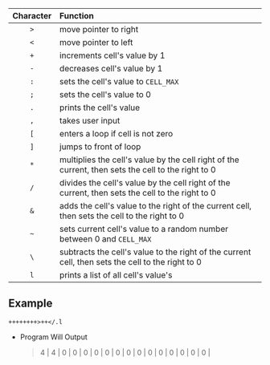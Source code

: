 | Character | Function |
| :-------: | :------- |
| `>` | move pointer to right |
| `<` | move pointer to left |
| `+` | increments cell's value by 1 |
| `-` | decreases cell's value by 1 |
| `:` | sets the cell's value to `CELL_MAX` |
| `;` | sets the cell's value to 0 |
| `.` | prints the cell's value |
| `,` | takes user input |
| `[` | enters a loop if cell is not zero |
| `]` | jumps to front of loop |
| `*` | multiplies the cell's value by the cell right of the current, then sets the cell to the right to 0 |
| `/` | divides the cell's value by the cell right of the current, then sets the cell to the right to 0 |
| `&` | adds the cell's value to the right of the current cell, then sets the cell to the right to 0 |
| `~` | sets current cell's value to a random number between 0 and `CELL_MAX` |
| `\` | subtracts the cell's value to the right of the current cell, then sets the cell to the right to 0 |
| `l` | prints a list of all cell's value's |

## Example
```
++++++++>++</.l
```
- Program Will Output
  > 4
  > | 4 | 0 | 0 | 0 | 0 | 0 | 0 | 0 | 0 | 0 | 0 | 0 | 0 | 0 | 0 |
